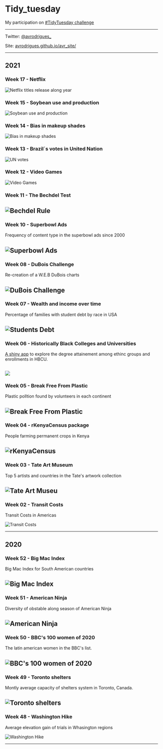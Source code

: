 # Tidy_tuesday
My participation on [#TidyTuesday challenge](https://github.com/rfordatascience/tidytuesday)

---

Twitter: [@avrodrigues_](https://twitter.com/avrodrigues_)

Site: [avrodrigues.github.io/avr_site/](https://avrodrigues.github.io/avr_site/)

---

## 2021
### Week 17 - Netflix
![Netflix titles release along year](/2021/week15/netflix.png)

### Week 15 - Soybean use and production
![Soybean use and production](/2021/week15/br_soja.png)

### Week 14 - Bias in makeup shades
![Bias in makeup shades](/2021/week14/makeup.png)


### Week 13 - Brazil´s votes in United Nation
![UN votes](/2021/week13/un_votes.png)


### Week 12 - Video Games
![Video Games](/2021/week12/games.png)


### Week 11 - The Bechdel Test

![Bechdel Rule](/2021/week11/the_rule.png)
---

### Week 10 - Superbowl Ads
Frequency of content type in the superbowl ads since 2000

![Superbowl Ads](/2021/week10/superbowl.png)
---

### Week 08 - DuBois Challenge
Re-creation of a W.E.B DuBois charts 

![DuBois Challenge](/2021/week08/dubois.png)
---

### Week 07 - Wealth and income over time
Percentage of families with student debt by race in USA

![Students Debt](/2021/week07/student_debt.png)
---

### Week 06 - Historically Black Colleges and Universities
[A shiny app]( https://avrodrigues.shinyapps.io/hbcu/) to explore the degree attainement among ethinc groups and enrollments in HBCU.

![](/2021/week06/hbcu.gif)
---

### Week 05 - Break Free From Plastic
Plastic polltion found by volunteers in each continent

![Break Free From Plastic](2021/week05/plastic.png)
---

### Week 04 - rKenyaCensus package
People farming permanent crops in Kenya

![rKenyaCensus](2021/week04/kenya_crops.png)
---

### Week 03 - Tate Art Museum
Top 5 artists and countries in the Tate's artwork collection

![Tate Art Museu](2021/week03/tate.png)
---

### Week 02 - Transit Costs
Transit Costs in Americas

![Transit Costs](/2021/week02/transit.png)

---
## 2020

### Week 52 - Big Mac Index
Big Mac Index for South American countries

![Big Mac Index](2020/week52/bigmac_index.gif)
---

### Week 51 - American Ninja
Diversity of obstable along season of American Ninja

![American Ninja](2020/week51/ninja.png)
---

### Week 50 - BBC's 100 women of 2020
The latin american women in the BBC's list.

![BBC's 100 women of 2020](/2020/week50/latin_women.png)
---

### Week 49 - Toronto shelters
Montly average capacity of shelters system in Toronto, Canada.

![Toronto shelters](/2020/week49/sheltes.png)
---

### Week 48 - Washington Hike
Average elevation gain of trials in Whasington regions

![Washington Hike](/2020/week48/Chart_v2.png)

---
